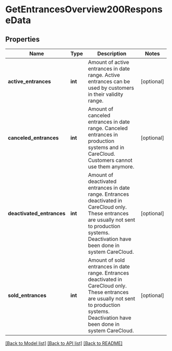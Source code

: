 # GetEntrancesOverview200ResponseData

## Properties
Name | Type | Description | Notes
------------ | ------------- | ------------- | -------------
**active_entrances** | **int** | Amount of active entrances in date range. Active entrances can be used by customers in their validity range. | [optional] 
**canceled_entrances** | **int** | Amount of canceled entrances in date range. Canceled entrances in production systems and in CareCloud. Customers cannot use them anymore. | [optional] 
**deactivated_entrances** | **int** | Amount of deactivated entrances in date range. Entrances deactivated in CareCloud only. These entrances are usually not sent to production systems. Deactivation have been done in system CareCloud. | [optional] 
**sold_entrances** | **int** | Amount of sold entrances in date range. Entrances deactivated in CareCloud only. These entrances are usually not sent to production systems. Deactivation have been done in system CareCloud. | [optional] 

[[Back to Model list]](../../README.md#documentation-for-models) [[Back to API list]](../../README.md#documentation-for-api-endpoints) [[Back to README]](../../README.md)


